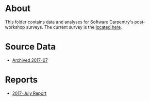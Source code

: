 # About 
This folder contains data and analyses for Software Carpentry's post-workshop surveys. The current survey is the [located here](https://github.com/carpentries/assessment/blob/master/learner-assessment/software-carpentry/surveys/postsurvey.pdf). 

# Source Data
* [Archived 2017-07](https://raw.githubusercontent.com/carpentries/assessment/master/learner-assessment/software-carpentry/postworkshop/2017-July/data.csv)

# Reports
* [2017-July Report](https://carpentries.github.io/assessment/learner-assessment/software-carpentry/postworkshop/2017-July/2017-July-post.html) 
